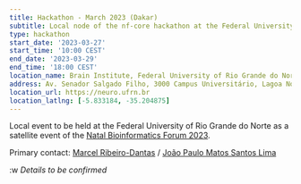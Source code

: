 ```yaml
---
title: Hackathon - March 2023 (Dakar)
subtitle: Local node of the nf-core hackathon at the Federal University of Rio Grande do Norte
type: hackathon
start_date: '2023-03-27'
start_time: '10:00 CEST'
end_date: '2023-03-29'
end_time: '18:00 CEST'
location_name: Brain Institute, Federal University of Rio Grande do Norte
address: Av. Senador Salgado Filho, 3000 Campus Universitário, Lagoa Nova - Natal / RN 59078-900
location_url: https://neuro.ufrn.br
location_latlng: [-5.833184, -35.204875]
---
```


Local event to be held at the Federal University of Rio Grande do Norte as a satellite event of the [Natal Bioinformatics Forum 2023](https://bioinfo.imd.ufrn.br/nbf).

Primary contact: [Marcel Ribeiro-Dantas](http://mribeirodantas.me) / [João Paulo Matos Santos Lima](https://sigaa.ufrn.br/sigaa/public/docente/portal.jsf?siape=1513597)

:w
_Details to be confirmed_
